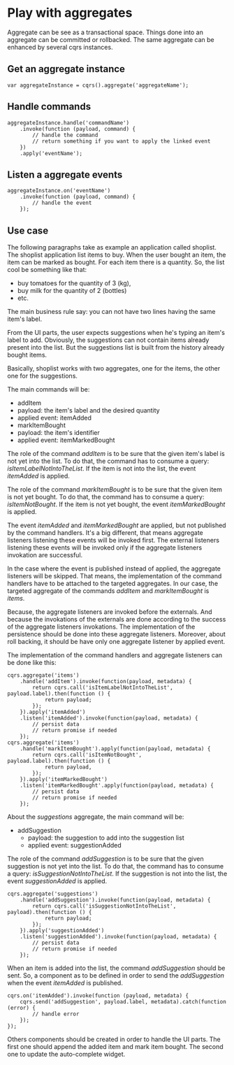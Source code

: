 # Play with aggregates

Aggregate can be see as a transactional space.
Things done into an aggregate can be committed or rollbacked.
The same aggregate can be enhanced by several cqrs instances.

## Get an aggregate instance

```
var aggregateInstance = cqrs().aggregate('aggregateName');
```

## Handle commands

```
aggregateInstance.handle('commandName')
    .invoke(function (payload, command) {
        // handle the command
        // return something if you want to apply the linked event
    })
    .apply('eventName');
```

## Listen a aggregate events

```
aggregateInstance.on('eventName')
    .invoke(function (payload, command) {
        // handle the event
    });
```

## Use case

The following paragraphs take as example an application called shoplist.
The shoplist application list items to buy.
When the user bought an item, the item can be marked as bought.
For each item there is a quantity.
So, the list cool be something like that:
- buy tomatoes for the quantity of 3 (kg),
- buy milk for the quantity of 2 (bottles)
- etc.

The main business rule say: you can not have two lines having the same item's label.

From the UI parts, the user expects suggestions when he's typing an item's label to add.
Obviously, the suggestions can not contain items already present into the list.
But the suggestions list is built from the history already bought items.

Basically, shoplist works with two aggregates, one for the items, the other one for the suggestions.

The main commands will be:
- addItem
 - payload: the item's label and the desired quantity
 - applied event: itemAdded
- markItemBought
 - payload: the item's identifier
 - applied event: itemMarkedBought

The role of the command _addItem_ is to be sure that the given item's label is not yet into the list.
To do that, the command has to consume a query: _isItemLabelNotIntoTheList_.
If the item is not into the list, the event _itemAdded_ is applied.

The role of the command _markItemBought_ is to be sure that the given item is not yet bought.
To do that, the command has to consume a query: _isItemNotBought_.
If the item is not yet bought, the event _itemMarkedBought_ is applied.

The event _itemAdded_ and _itemMarkedBought_ are applied, but not published by the command handlers.
It's a big different, that means aggregate listeners listening these events will be invoked first.
The external listeners listening these events will be invoked only if the aggregate listeners invokation are successful.

In the case where the event is published instead of applied, the aggregate listeners will be skipped.
That means, the implementation of the command handlers have to be attached to the targeted aggregates.
In our case, the targeted aggregate of the commands _addItem_ and _markItemBought_ is _items_.

Because, the aggregate listeners are invoked before the externals.
And because the invokations of the externals are done according to the success of the aggregate listeners invokations.
The implementation of the persistence should be done into these aggregate listeners.
Moreover, about roll backing, it should be have only one aggregate listener by applied event.

The implementation of the command handlers and aggregate listeners can be done like this:

```
cqrs.aggregate('items')
    .handle('addItem').invoke(function(payload, metadata) {
        return cqrs.call('isItemLabelNotIntoTheList', payload.label).then(function () {
            return payload;
        });
    }).apply('itemAdded')
    .listen('itemAdded').invoke(function(payload, metadata) {
        // persist data
        // return promise if needed
    });
cqrs.aggregate('items')
    .handle('markItemBought').apply(function(payload, metadata) {
        return cqrs.call('isItemNotBought', payload.label).then(function () {
            return payload,
        });
    }).apply('itemMarkedBought')
    .listen('itemMarkedBought'.apply(function(payload, metadata) {
        // persist data
        // return promise if needed
    });
```

About the _suggestions_ aggregate, the main command will be:
- addSuggestion
    - payload: the suggestion to add into the suggestion list
    - applied event: suggestionAdded

The role of the command _addSuggestion_ is to be sure that the given suggestion is not yet into the list.
To do that, the command has to consume a query: _isSuggestionNotIntoTheList_.
If the suggestion is not into the list, the event _suggestionAdded_ is applied.

```
cqrs.aggregate('suggestions')
    .handle('addSuggestion').invoke(function(payload, metadata) {
        return cqrs.call('isSuggestionNotIntoTheList', payload).then(function () {
            return payload;
        });
    }).apply('suggestionAdded')
    .listen('suggestionAdded').invoke(function(payload, metadata) {
        // persist data
        // return promise if needed
    });
```

When an item is added into the list, the command _addSuggestion_ should be sent.
So, a component as to be defined in order to send the _addSuggestion_ when the event _itemAdded_ is published.

```
cqrs.on('itemAdded').invoke(function (payload, metadata) {
    cqrs.send('addSuggestion', payload.label, metadata).catch(function (error) {
        // handle error
    });
});
```

Others components should be created in order to handle the UI parts.
The first one should append the added item and mark item bought.
The second one to update the auto-complete widget.
